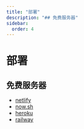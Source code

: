```yaml
---
title: "部署"
description: "## 免费服务器"
sidebar:
  order: 4
---
```


# 部署


## 免费服务器
- [netlify](https://www.netlify.com/)
- [now.sh](https://zeit.co/now)
- [heroku](https://www.heroku.com/)
- [railway](https://railway.app/)